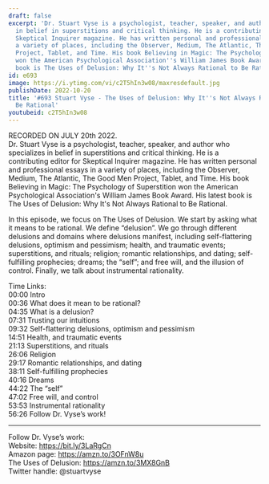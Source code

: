 ```yaml
---
draft: false
excerpt: 'Dr. Stuart Vyse is a psychologist, teacher, speaker, and author who specializes
  in belief in superstitions and critical thinking. He is a contributing editor for
  Skeptical Inquirer magazine. He has written personal and professional essays in
  a variety of places, including the Observer, Medium, The Atlantic, The Good Men
  Project, Tablet, and Time. His book Believing in Magic: The Psychology of Superstition
  won the American Psychological Association''s William James Book Award. His latest
  book is The Uses of Delusion: Why It''s Not Always Rational to Be Rational.'
id: e693
image: https://i.ytimg.com/vi/c2T5hIn3w08/maxresdefault.jpg
publishDate: 2022-10-20
title: '#693 Stuart Vyse - The Uses of Delusion: Why It''s Not Always Rational to
  Be Rational'
youtubeid: c2T5hIn3w08
---
```

RECORDED ON JULY 20th 2022.  
Dr. Stuart Vyse is a psychologist, teacher, speaker, and author who specializes in belief in superstitions and critical thinking. He is a contributing editor for Skeptical Inquirer magazine. He has written personal and professional essays in a variety of places, including the Observer, Medium, The Atlantic, The Good Men Project, Tablet, and Time. His book Believing in Magic: The Psychology of Superstition won the American Psychological Association's William James Book Award. His latest book is The Uses of Delusion: Why It's Not Always Rational to Be Rational.

In this episode, we focus on The Uses of Delusion. We start by asking what it means to be rational. We define “delusion”. We go through different delusions and domains where delusions manifest, including self-flattering delusions, optimism and pessimism; health, and traumatic events; superstitions, and rituals; religion; romantic relationships, and dating; self-fulfilling prophecies; dreams; the “self”; and free will, and the illusion of control. Finally, we talk about instrumental rationality.

Time Links:  
00:00 Intro  
00:36  What does it mean to be rational?  
04:35  What is a delusion?  
07:31  Trusting our intuitions  
09:32  Self-flattering delusions, optimism and pessimism  
14:51  Health, and traumatic events  
21:13  Superstitions, and rituals  
26:06  Religion  
29:17  Romantic relationships, and dating  
38:11  Self-fulfilling prophecies  
40:16  Dreams  
44:22  The “self”  
47:02  Free will, and control  
53:53  Instrumental rationality  
56:26  Follow Dr. Vyse’s work!

---

Follow Dr. Vyse’s work:  
Website: https://bit.ly/3LaRgCn  
Amazon page: https://amzn.to/3OFnW8u  
The Uses of Delusion: https://amzn.to/3MX8GnB  
Twitter handle: @stuartvyse

